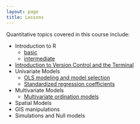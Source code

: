 ```yaml
---
layout: page
title: Lessons
---
```

Quantitative topics covered in this course include:

* Introduction to R
    - <a href='./R_introduction.html'>basic</a> 
    - <a href='./R_intermediate.html'>intermediate</a>
* [Introduction to Version Control and the Terminal](./git_introduction)
* Univariate Models
    - <a href='./univariate_models.html'>OLS modeling and model selection</a>
    - <a href='./standardized_beta_coefficients.html'>Standardized regression coefficients</a>
* Multivariate Models
    - <a href='./multivariate-models.html'>Multivariate ordination models</a>
* Spatial Models
* GIS manipulations
* Simulations and Null models
